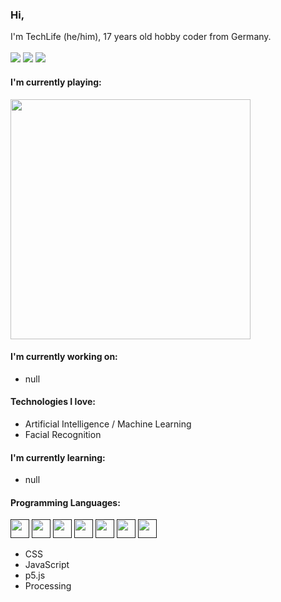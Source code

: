 ### Hi, 
I'm TechLife (he/him), 17 years old hobby coder from Germany.
<br><br><a href="https://discord.com"><img src="https://img.shields.io/badge/TechLife-4447-informational?style=for-the-badge&logo=discord&logoColor=white"></a> <a href="https://twitter.com/_Tech4Life_"><img src="https://img.shields.io/badge/Twitter-@__Tech4Life__-informational?style=for-the-badge&logo=twitter&logoColor=white"></a> <a href="https://www.buymeacoffee.com/TechLife" title="I like coffee!"><img src="https://img.shields.io/badge/Buy%20me%20a-coffee-red?style=for-the-badge&logo=buymeacoffee&logoColor=white"></a>

#### I'm currently playing:
<a href="https://store.epicgames.com/de/p/control">
<picture>
 <source media="(prefers-color-scheme: dark)" srcset="https://user-images.githubusercontent.com/104715363/199300418-4d7a6a6d-2f33-4e68-86eb-02cc3f8202f7.png">
 <img src="https://user-images.githubusercontent.com/104715363/199300414-953ad8dc-9be0-48c6-93eb-b9c2b5f89e2e.png" width="384">
</picture>
</a>



#### I'm currently working on:
- null

#### Technologies I love:
- Artificial Intelligence / Machine Learning
- Facial Recognition

#### I'm currently learning:
- null

#### Programming Languages:
<a href=""><img src="" title="" width="30"></a>
<a href=""><img src="" title="" width="30"></a>
<a href=""><img src="" title="" width="30"></a>
<a href=""><img src="" title="" width="30"></a>
<a href=""><img src="" title="" width="30"></a>
<a href=""><img src="" title="" width="30"></a>
<a href=""><img src="" title="" width="30"></a>


- CSS
- JavaScript
- p5.js
- Processing





<!---
https://shields.io/
--->
